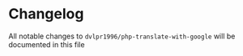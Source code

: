 # Changelog

All notable changes to `dvlpr1996/php-translate-with-google` will be documented in this file
